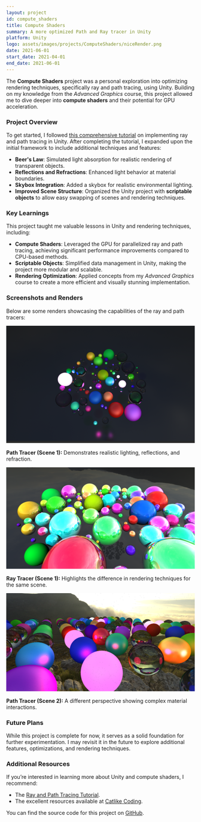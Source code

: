 ```yaml
---
layout: project
id: compute_shaders
title: Compute Shaders
summary: A more optimized Path and Ray tracer in Unity
platform: Unity
logo: assets/images/projects/ComputeShaders/niceRender.png
date: 2021-06-01
start_date: 2021-04-01
end_date: 2021-06-01
---
```


The **Compute Shaders** project was a personal exploration into optimizing rendering techniques, specifically ray and path tracing, using Unity. Building on my knowledge from the *Advanced Graphics* course, this project allowed me to dive deeper into **compute shaders** and their potential for GPU acceleration.

### Project Overview
To get started, I followed [this comprehensive tutorial](https://www.gamedeveloper.com/programming/gpu-ray-tracing-in-unity-part-1) on implementing ray and path tracing in Unity. After completing the tutorial, I expanded upon the initial framework to include additional techniques and features:
- **Beer's Law**: Simulated light absorption for realistic rendering of transparent objects.
- **Reflections and Refractions**: Enhanced light behavior at material boundaries.
- **Skybox Integration**: Added a skybox for realistic environmental lighting.
- **Improved Scene Structure**: Organized the Unity project with **scriptable objects** to allow easy swapping of scenes and rendering techniques.

### Key Learnings
This project taught me valuable lessons in Unity and rendering techniques, including:
- **Compute Shaders**: Leveraged the GPU for parallelized ray and path tracing, achieving significant performance improvements compared to CPU-based methods.
- **Scriptable Objects**: Simplified data management in Unity, making the project more modular and scalable.
- **Rendering Optimization**: Applied concepts from my *Advanced Graphics* course to create a more efficient and visually stunning implementation.

### Screenshots and Renders
Below are some renders showcasing the capabilities of the ray and path tracers:

<div class="project-images">
  <img src="/assets/images/projects/ComputeShaders/render2.png" alt="Path Tracer - Scene 1" />
  <p><b>Path Tracer (Scene 1):</b> Demonstrates realistic lighting, reflections, and refraction.</p>

  <img src="/assets/images/projects/ComputeShaders/render4.png" alt="Ray Tracer - Scene 1" />
  <p><b>Ray Tracer (Scene 1):</b> Highlights the difference in rendering techniques for the same scene.</p>

  <img src="/assets/images/projects/ComputeShaders/render3.png" alt="Path Tracer - Scene 2" />
  <p><b>Path Tracer (Scene 2):</b> A different perspective showing complex material interactions.</p>
</div>

### Future Plans
While this project is complete for now, it serves as a solid foundation for further experimentation. I may revisit it in the future to explore additional features, optimizations, and rendering techniques.

### Additional Resources
If you’re interested in learning more about Unity and compute shaders, I recommend:
- The [Ray and Path Tracing Tutorial](https://www.gamedeveloper.com/programming/gpu-ray-tracing-in-unity-part-1).
- The excellent resources available at [Catlike Coding](https://catlikecoding.com/unity/tutorials/).

You can find the source code for this project on [GitHub](https://github.com/FlorisDeVries/TracersComputeShaders).
